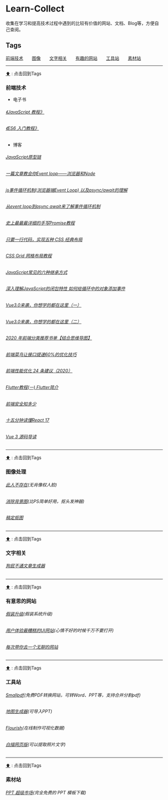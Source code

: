 <!--

 * @Author: Mencre
 * @LastEditors: Mencre
 * @email: mencre@163.com
 * @Date: 2020-02-28 10:16:05
 * @LastEditTime: 2020年11月16日 22:24:03
 * @Description: Learn-Collect
    -->

# Learn-Collect

收集在学习和提高技术过程中遇到的比较有价值的网站、文档、Blog等，方便自己查阅。


<h2 id='tags'>Tags</h2>

[前端技术](#web)&emsp;&emsp;[图像](#image)&emsp;&emsp;[文字相关](#text)&emsp;&emsp;[有趣的网站](#interest)&emsp;&emsp;[工具站](#tools)&emsp;&emsp;[素材站](#material)

---

[:arrow_up:](#tags) : 点击回到Tags

<h3 id='web'>前端技术</h3>

- 电子书

###### [《JavaScript 教程》](https://wangdoc.com/javascript/index.html)

###### [《ES6 入门教程》](https://es6.ruanyifeng.com/#README)

- 博客

###### [JavaScript原型链](https://www.jianshu.com/p/08c07a953fa0)

###### [一篇文章教会你Event loop——浏览器和Node](https://segmentfault.com/a/1190000013861128)

###### [js事件循环机制(浏览器端Event Loop) 以及async/await的理解](https://segmentfault.com/a/1190000017554062)

###### [从event loop到async await来了解事件循环机制](https://juejin.im/post/5c148ec8e51d4576e83fd836)

###### [史上最最最详细的手写Promise教程](https://8jsj.cn/?p=293)

###### [只要一行代码，实现五种 CSS 经典布局](http://www.ruanyifeng.com/blog/2020/08/five-css-layouts-in-one-line.html)

###### [CSS Grid 网格布局教程](http://www.ruanyifeng.com/blog/2019/03/grid-layout-tutorial.html)

###### [JavaScript常见的六种继承方式](https://segmentfault.com/a/1190000016708006)

###### [深入理解JavaScript的闭包特性 如何给循环中的对象添加事件](https://blog.csdn.net/gaoshanwudi/article/details/7355794)

###### [Vue3.0来袭，你想学的都在这里（一）](https://juejin.im/post/6869521076771094536)

###### [Vue3.0来袭，你想学的都在这里（二）](https://juejin.im/post/6872113750636232712)

###### [2020 年前端分类推荐书单【结合思维导图】](https://juejin.im/post/6889780734324637703)

###### [前端菜鸟让接口提速60%的优化技巧](https://juejin.im/post/6893286451711049742)

###### [前端性能优化 24 条建议（2020）](https://juejin.im/post/6892994632968306702)

###### [Flutter教程(一) Flutter简介](https://juejin.im/post/6844903592587952142)

###### [前端安全知多少](https://juejin.im/post/6893320971462279175)

###### [十五分钟读懂React 17](https://juejin.im/post/6894204813970997256)

###### [Vue 3 源码导读](https://juejin.im/post/6844903957421096967)

---

[:arrow_up:](#tags) : 点击回到Tags

<h3 id='image'>图像处理</h3>

###### [此人不存在](https:/thispersondoesnotexist.com/)(无肖像权人脸)

###### [消除背景图](https://www.remove.bg/)(比PS简单好用，抠头发神器)

###### [稿定抠图](https://www.gaoding.com/)


---

[:arrow_up:](#tags) : 点击回到Tags

<h3 id='text'>文字相关</h3>

###### [狗屁不通文章生成器](https://suulnnka.github.io/BullshitGenerator/)


---

[:arrow_up:](#tags) : 点击回到Tags

<h3 id="interest">有意思的网站</h3>

###### [假装升级](http://fakeupdate.net/)(假装系统升级)

###### [用户体验最糟糕的UI网站](https://userinyerface.com/)(心情不好的时候千万不要打开)

###### [每次带你去一个无聊的网站](https://theuselessweb.com/)


---

[:arrow_up:](#tags) : 点击回到Tags

<h3 id="tools">工具站</h3>

###### [Smallpdf](https://smallpdf.com/)(免费PDF转换网站，可转Word、PPT等，支持合并分割pdf)

###### [地图生成器](http://datav.aliyun.com/tools/atlas/)(可导入PPT)

###### [Flourish](https://flourish.studio/)(在线制作可视化数据)

###### [白描网页版](https://web.baimiaoapp.com/)(可以提取照片文字)


---

[:arrow_up:](#tags) : 点击回到Tags

<h3 id="material">素材站</h3>

###### [PPT 超级市场](http://ppt.sotary.com/web/wxapp/index.html)(完全免费的 PPT 模板下载)